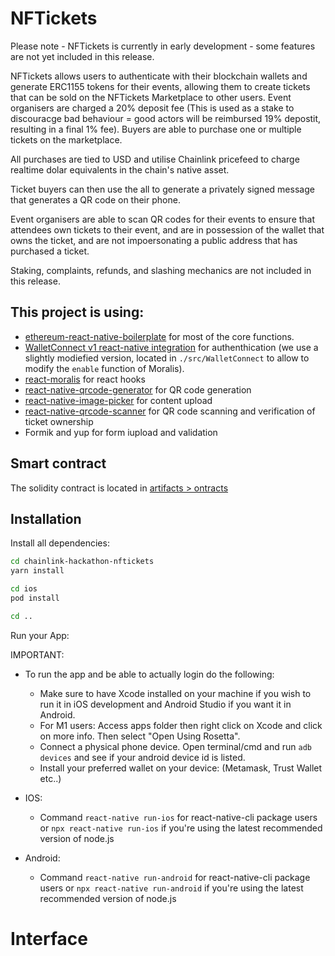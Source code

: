 # NFTickets

Please note - NFTickets is currently in early development - some features are not yet included in this release.

NFTickets allows users to authenticate with their blockchain wallets and generate ERC1155 tokens for their events, allowing them to create tickets that can be sold on the NFTickets Marketplace to other users. Event organisers are charged a 20% deposit fee (This is used as a stake to discouracge bad behaviour = good actors will be reimbursed 19% depostit, resulting in a final 1% fee). Buyers are able to purchase one or multiple tickets on the marketplace.

All purchases are tied to USD and utilise Chainlink pricefeed to charge realtime dolar equivalents in the chain's native asset.

Ticket buyers can then use the all to generate a privately signed message that generates a QR code on their phone.

Event organisers are able to scan QR codes for their events to ensure that attendees own tickets to their event, and are in possession of the wallet that owns the ticket, and are not impoersonating a public address that has purchased a ticket.

Staking, complaints, refunds, and slashing mechanics are not included in this release.

## This project is using:

- [ethereum-react-native-boilerplate](https://github.com/ethereum-boilerplate/ethereum-react-native-boilerplate) for most of the core functions.
- [WalletConnect v1 react-native integration](https://docs.walletconnect.com/1.0/quick-start/dapps/react-native) for authenthication (we use a slightly modiefied version, located in `./src/WalletConnect` to allow to modify the `enable` function of Moralis).
- [react-moralis](https://github.com/MoralisWeb3/react-moralis) for react hooks
- [react-native-qrcode-generator](https://github.com/rishichawda/react-native-qrcode-generator) for QR code generation
- [react-native-image-picker](https://github.com/react-native-image-picker/react-native-image-picker) for content upload
- [react-native-qrcode-scanner](https://github.com/moaazsidat/react-native-qrcode-scanner) for QR code scanning and verification of ticket ownership
- Formik and yup for form iupload and validation

## Smart contract

The solidity contract is located in [artifacts > ontracts](https://github.com/nonymousoctopus/chainlink-hackathon-nftickets/tree/main/artifacts/contracts)

## Installation

Install all dependencies:

```sh
cd chainlink-hackathon-nftickets
yarn install

cd ios
pod install

cd ..
```

Run your App:

IMPORTANT:

- To run the app and be able to actually login do the following:

  - Make sure to have Xcode installed on your machine if you wish to run it in iOS development and Android Studio if you want it in Android.
  - For M1 users: Access apps folder then right click on Xcode and click on more info. Then select "Open Using Rosetta".
  - Connect a physical phone device. Open terminal/cmd and run `adb devices` and see if your android device id is listed.
  - Install your preferred wallet on your device: (Metamask, Trust Wallet etc..)

- IOS:
  - Command 
    `react-native run-ios` for react-native-cli package users or 
    `npx react-native run-ios` if you're using the latest recommended version of node.js
- Android:
  - Command 
    `react-native run-android` for react-native-cli package users or 
    `npx react-native run-android` if you're using the latest recommended version of node.js

# Interface

